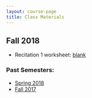 ```yaml
---
layout: course-page
title: Class Materials
---
```


## Fall 2018

* Recitation 1 worksheet: [blank](assets/materials/Fall2018/Recitation-1.pdf)


### Past Semesters:

  * [Spring 2018](materials-s2018)
  * [Fall 2017](materials-f2017)

